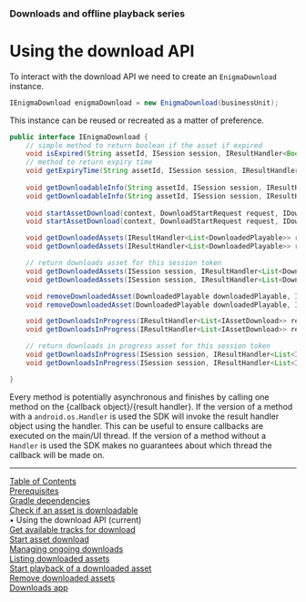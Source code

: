 ### Downloads and offline playback series
# Using the download API
To interact with the download API we need to create an `EnigmaDownload` instance.

```java
IEnigmaDownload enigmaDownload = new EnigmaDownload(businessUnit);
```

This instance can be reused or recreated as a matter of preference.

```java
public interface IEnigmaDownload {
    // simple method to return boolean if the asset if expired
    void isExpired(String assetId, ISession session, IResultHandler<Boolean> resultHandler);
    // method to return expiry time
    void getExpiryTime(String assetId, ISession session, IResultHandler<Long> resultHandler);
    
    void getDownloadableInfo(String assetId, ISession session, IResultHandler<IDownloadableInfo> resultHandler);
    void getDownloadableInfo(String assetId, ISession session, IResultHandler<IDownloadableInfo> resultHandler, Handler handler);
    
    void startAssetDownload(context, DownloadStartRequest request, IDownloadStartResultHandler resultHandler);
    void startAssetDownload(context, DownloadStartRequest request, IDownloadStartResultHandler resultHandler, Handler handler);

    void getDownloadedAssets(IResultHandler<List<DownloadedPlayable>> resultHandler);
    void getDownloadedAssets(IResultHandler<List<DownloadedPlayable>> resultHandler, Handler handler);

    // return downloads asset for this session token
    void getDownloadedAssets(ISession session, IResultHandler<List<DownloadedPlayable>> resultHandler);
    void getDownloadedAssets(ISession session, IResultHandler<List<DownloadedPlayable>> resultHandler, Handler handler);

    void removeDownloadedAsset(DownloadedPlayable downloadedPlayable, IResultHandler<Void> resultHandler);
    void removeDownloadedAsset(DownloadedPlayable downloadedPlayable, IResultHandler<Void> resultHandler, Handler handler);

    void getDownloadsInProgress(IResultHandler<List<IAssetDownload>> resultHandler);
    void getDownloadsInProgress(IResultHandler<List<IAssetDownload>> resultHandler, Handler handler);

    // return downloads in progress asset for this session token
    void getDownloadsInProgress(ISession session, IResultHandler<List<IAssetDownload>> resultHandler);
    void getDownloadsInProgress(ISession session, IResultHandler<List<IAssetDownload>> resultHandler, Handler handler);

}
```

Every method is potentially asynchronous and finishes by calling one method on
the {callback object}/{result handler}. If the version of a method with a `android.os.Handler` is used
the SDK will invoke the result handler object using the handler. This can be useful to ensure
callbacks are executed on the main/UI thread. If the version of a method without a `Handler` is used
the SDK makes no guarantees about which thread the callback will be made on.


___
[Table of Contents](../index.md)<br/>
[Prerequisites](prerequisites.md)<br/>
[Gradle dependencies](dependencies.md)<br/>
[Check if an asset is downloadable](check_downloadability.md)<br/>
&bull; Using the download API (current)<br/>
[Get available tracks for download](get_download_info.md)<br/>
[Start asset download](start_download.md)<br/>
[Managing ongoing downloads](ongoing_downloads.md)<br/>
[Listing downloaded assets](list_downloads.md)<br/>
[Start playback of a downloaded asset](play_download.md)<br/>
[Remove downloaded assets](remove_download.md)<br/>
[Downloads app](example_app.md)<br/>
